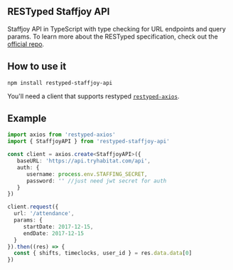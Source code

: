 ## RESTyped Staffjoy API

Staffjoy API in TypeScript with type checking for URL endpoints and query params. To learn more about the RESTyped specification, check out the <a href="https://github.com/rawrmaan/restyped">official repo</a>.

## How to use it

`npm install restyped-staffjoy-api`

You'll need a client that supports restyped <a href="https://github.com/rawrmaan/restyped-axios">`restyped-axios`</a>.

## Example

```typescript
import axios from 'restyped-axios'
import { StaffjoyAPI } from 'restyped-staffjoy-api'

const client = axios.create<StaffjoyAPI>({
   baseURL: 'https://api.tryhabitat.com/api',
   auth: {
      username: process.env.STAFFING_SECRET,
      password: '' //just need jwt secret for auth
   }
})

client.request({
  url: '/attendance',
  params: {
     startDate: 2017-12-15,
     endDate: 2017-12-15
  }
}).then((res) => {
  const { shifts, timeclocks, user_id } = res.data.data[0]
})
```
